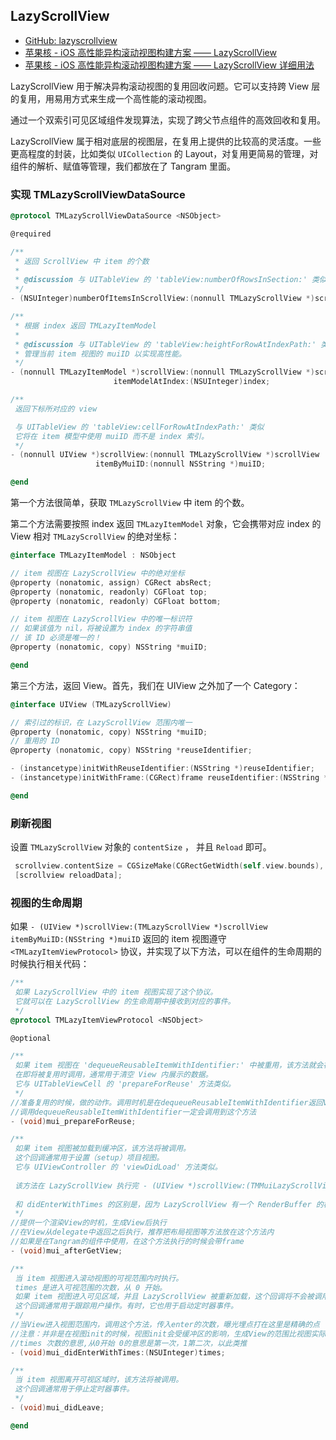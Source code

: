## LazyScrollView

- [GitHub: lazyscrollview](https://github.com/alibaba/lazyscrollview)
- [苹果核 - iOS 高性能异构滚动视图构建方案 —— LazyScrollView](http://pingguohe.net/2016/01/31/lazyscroll.html)
- [苹果核 - iOS 高性能异构滚动视图构建方案 —— LazyScrollView 详细用法](http://pingguohe.net/2017/03/02/lazyScrollView-demo.html)



LazyScrollView 用于解决异构滚动视图的复用回收问题。它可以支持跨 View 层的复用，用易用方式来生成一个高性能的滚动视图。

通过一个双索引可见区域组件发现算法，实现了跨父节点组件的高效回收和复用。

LazyScrollView 属于相对底层的视图层，在复用上提供的比较高的灵活度。一些更高程度的封装，比如类似 `UICollection` 的 Layout，对复用更简易的管理，对组件的解析、赋值等管理，我们都放在了 Tangram 里面。



### 实现 TMLazyScrollViewDataSource

```objective-c
@protocol TMLazyScrollViewDataSource <NSObject>

@required

/**
 * 返回 ScrollView 中 item 的个数
 *
 * @discussion 与 UITableView 的 'tableView:numberOfRowsInSection:' 类似
 */
- (NSUInteger)numberOfItemsInScrollView:(nonnull TMLazyScrollView *)scrollView;

/**
 * 根据 index 返回 TMLazyItemModel
 *
 * @discussion 与 UITableView 的 'tableView:heightForRowAtIndexPath:' 类似
 * 管理当前 item 视图的 muiID 以实现高性能。
 */
- (nonnull TMLazyItemModel *)scrollView:(nonnull TMLazyScrollView *)scrollView
                       itemModelAtIndex:(NSUInteger)index;

/**
 返回下标所对应的 view

 与 UITableView 的 'tableView:cellForRowAtIndexPath:' 类似
 它将在 item 模型中使用 muiID 而不是 index 索引。
 */
- (nonnull UIView *)scrollView:(nonnull TMLazyScrollView *)scrollView
                   itemByMuiID:(nonnull NSString *)muiID;

@end
```

第一个方法很简单，获取 `TMLazyScrollView` 中 item 的个数。

第二个方法需要按照 index 返回 `TMLazyItemModel` 对象，它会携带对应 index 的 View 相对 `TMLazyScrollView`  的绝对坐标：

```objective-c
@interface TMLazyItemModel : NSObject

// item 视图在 LazyScrollView 中的绝对坐标
@property (nonatomic, assign) CGRect absRect;
@property (nonatomic, readonly) CGFloat top;
@property (nonatomic, readonly) CGFloat bottom;

// item 视图在 LazyScrollView 中的唯一标识符
// 如果该值为 nil，将被设置为 index 的字符串值
// 该 ID 必须是唯一的！
@property (nonatomic, copy) NSString *muiID;

@end
```

第三个方法，返回 View。首先，我们在 UIView 之外加了一个 Category：

```objective-c
@interface UIView (TMLazyScrollView)

// 索引过的标识，在 LazyScrollView 范围内唯一
@property (nonatomic, copy) NSString *muiID;
// 重用的 ID
@property (nonatomic, copy) NSString *reuseIdentifier;

- (instancetype)initWithReuseIdentifier:(NSString *)reuseIdentifier;
- (instancetype)initWithFrame:(CGRect)frame reuseIdentifier:(NSString *)reuseIdentifier;

@end
```



### 刷新视图

设置 `TMLazyScrollView` 对象的  `contentSize` ， 并且 `Reload`  即可。

```objective-c
 scrollview.contentSize = CGSizeMake(CGRectGetWidth(self.view.bounds), 1230);
 [scrollview reloadData];
```



### 视图的生命周期

如果 `- (UIView *)scrollView:(TMLazyScrollView *)scrollView itemByMuiID:(NSString *)muiID` 返回的 item 视图遵守 `<TMLazyItemViewProtocol>` 协议，并实现了以下方法，可以在组件的生命周期的时候执行相关代码：



```objective-c
/**
 如果 LazyScrollView 中的 item 视图实现了这个协议。
 它就可以在 LazyScrollView 的生命周期中接收到对应的事件。
 */
@protocol TMLazyItemViewProtocol <NSObject>

@optional

/**
 如果 item 视图在 'dequeueReusableItemWithIdentifier:' 中被重用，该方法就会被调用。
 在即将被复用时调用，通常用于清空 View 内展示的数据。
 它与 UITableViewCell 的 'prepareForReuse' 方法类似。 
 */
//准备复用的时候，做的动作。调用时机是在dequeueReusableItemWithIdentifier返回View之前
//调用dequeueReusableItemWithIdentifier一定会调用到这个方法
- (void)mui_prepareForReuse;

/**
 如果 item 视图被加载到缓冲区，该方法将被调用。
 这个回调通常用于设置（setup）项目视图。
 它与 UIViewController 的 'viewDidLoad' 方法类似。
 
 该方法在 LazyScrollView 执行完 - (UIView *)scrollView:(TMMuiLazyScrollView *)scrollView itemByMuiID:(NSString *)muiID 方法并获取到视图之后执行。
 
 和 didEnterWithTimes 的区别是，因为 LazyScrollView 有一个 RenderBuffer 的概念，实际渲染的视图比可视范围上下各增加了 20 个像素，使得展示更加流畅。afterGetView 会执行的更早。
 */
//提供一个渲染View的时机，生成View后执行
//在View从delegate中返回之后执行，推荐把布局视图等方法放在这个方法内
//如果是在Tangram的组件中使用，在这个方法执行的时候会带frame
- (void)mui_afterGetView;

/**
 当 item 视图进入滚动视图的可视范围内时执行。
 times 是进入可视范围的次数，从 0 开始。
 如果 item 视图进入可见区域，并且 LazyScrollView 被重新加载，这个回调将不会被调用。
 这个回调通常用于跟踪用户操作。有时，它也用于启动定时器事件。
 */
//当View进入视图范围内，调用这个方法，传入enter的次数，曝光埋点打在这里是精确的点
//注意：并非是在视图init的时候，视图init会受缓冲区的影响，生成View的范围比视图实际区域会大一些
//times 次数的意思,从0开始 0的意思是第一次，1第二次，以此类推
- (void)mui_didEnterWithTimes:(NSUInteger)times;

/**
 当 item 视图离开可视区域时，该方法将被调用。
 这个回调通常用于停止定时器事件。
 */
- (void)mui_didLeave;

@end
```

